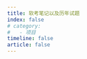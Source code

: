 ```yaml
---
title: 软考笔记以及历年试题
index: false
# category:
#   - 项目
timeline: false
article: false
---
```


<AutoCatalog />
